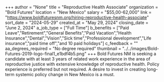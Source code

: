 +++
author = "None"
title = "Reproductive Health Associate"
organization = "Bold Futures"
location = "New Mexico"
salary = "$55,00-62,000"
link = "https://www.boldfuturesnm.org/hiring-reproductive-health-associate"
sort_date = "2024-05-29"
created_at = "May 29, 2024"
closing_date = "June 2, 2024"
a_job_type = ["Full Time"]
b_benefits = ["Paid Leave","Retirement","General Benefits","Paid Vacation","Health Insurance","Dental","Vision","Sick time","Professional development","Life insurance","paid time off","and 10 paid holidays"]
c_feedback = ""
aa_degrees_required = "No degree required"
thumbnail = "../../images/Bold-Futures-2019-logo-final1_e1bdf4b5.png"
+++
Bold Futures NM is seeking a candidate with at least 3 years of related work experience in the area of reproductive justice with extensive knowledge of reproductive health. Policy experience is preferred but not required. A desire to invest in creating long-term systemic policy change in New Mexico is a must. 